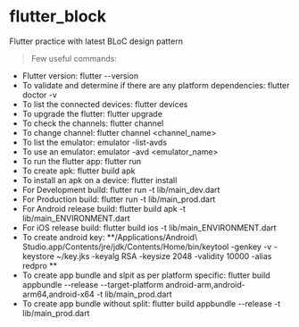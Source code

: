 # flutter_block
Flutter practice with latest BLoC design pattern

> Few useful commands:

* Flutter version: flutter --version
* To validate and determine if there are any platform dependencies: flutter doctor -v
* To list the connected devices: flutter devices
* To upgrade the flutter: flutter upgrade
* To check the channels: flutter channel
* To change channel: flutter channel <channel_name>
* To list the emulator: emulator -list-avds
* To use an emulator: emulator -avd <emulator_name>
* To run the flutter app: flutter run
* To create apk: flutter build apk
* To install an apk on a device: flutter install
* For Development build: flutter run -t lib/main_dev.dart
* For Production build: flutter run -t lib/main_prod.dart
* For Android release build: flutter build apk -t lib/main_ENVIRONMENT.dart
* For iOS release build: flutter build ios -t lib/main_ENVIRONMENT.dart
* To create android key: **/Applications/Android\ Studio.app/Contents/jre/jdk/Contents/Home/bin/keytool -genkey -v -keystore ~/key.jks -keyalg RSA -keysize 2048 -validity 10000 -alias redpro **
* To create app bundle and slpit as per platform specific: flutter build appbundle --release --target-platform android-arm,android-arm64,android-x64 -t lib/main_prod.dart
* To create app bundle without split: flutter build appbundle --release -t lib/main_prod.dart
